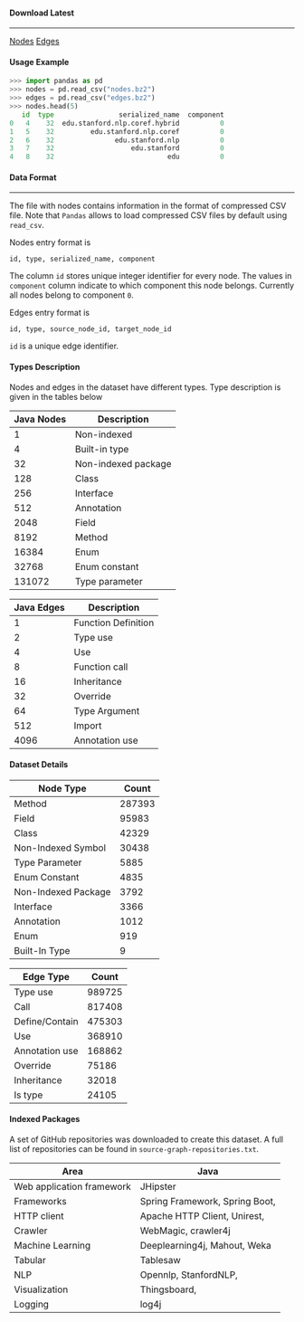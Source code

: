#### Download Latest

---

[Nodes](https://github.com/VitalyRomanov/source-graph-dataset/blob/master/Java/nodes.bz2?raw=true)	[Edges](https://github.com/VitalyRomanov/source-graph-dataset/blob/master/Java/edges.bz2?raw=true)

#### Usage Example

```python
>>> import pandas as pd
>>> nodes = pd.read_csv("nodes.bz2")
>>> edges = pd.read_csv("edges.bz2")
>>> nodes.head(5)
   id  type                serialized_name  component
0   4    32  edu.stanford.nlp.coref.hybrid          0
1   5    32         edu.stanford.nlp.coref          0
2   6    32               edu.stanford.nlp          0
3   7    32                   edu.stanford          0
4   8    32                            edu          0
```

#### Data Format
---

The file with nodes contains information in the format of compressed CSV file. Note that `Pandas` allows to load compressed CSV files by default using `read_csv`. 

Nodes entry format is 
```
id, type, serialized_name, component
```

The column `id` stores unique integer identifier for every node. The values in `component` column indicate to which component this node belongs. Currently all nodes belong to component `0`.

Edges entry format is 
```
id, type, source_node_id, target_node_id
```

`id` is a unique edge identifier. 

#### Types Description

Nodes and edges in the dataset have different types. Type description is given in the tables below

| Java Nodes | Description         |
| ---------- | ------------------- |
| 1          | Non-indexed         |
| 4          | Built-in type       |
| 32         | Non-indexed package |
| 128        | Class               |
| 256        | Interface           |
| 512        | Annotation          |
| 2048       | Field               |
| 8192       | Method              |
| 16384      | Enum                |
| 32768      | Enum constant       |
| 131072     | Type parameter      |

| Java Edges | Description         |
| ---------- | ------------------- |
| 1          | Function Definition |
| 2          | Type use            |
| 4          | Use                 |
| 8          | Function call       |
| 16         | Inheritance         |
| 32         | Override            |
| 64         | Type Argument       |
| 512        | Import              |
| 4096       | Annotation use      |

#### Dataset Details

| Node Type           | Count  |
| ------------------- | ------ |
| Method              | 287393 |
| Field               | 95983  |
| Class               | 42329  |
| Non-Indexed Symbol  | 30438  |
| Type Parameter      | 5885   |
| Enum Constant       | 4835   |
| Non-Indexed Package | 3792   |
| Interface           | 3366   |
| Annotation          | 1012   |
| Enum                | 919    |
| Built-In Type       | 9      |

| Edge Type      | Count  |
| -------------- | ------ |
| Type use       | 989725 |
| Call           | 817408 |
| Define/Contain | 475303 |
| Use            | 368910 |
| Annotation use | 168862 |
| Override       | 75186  |
| Inheritance    | 32018  |
| Is type        | 24105  |

#### Indexed Packages

A set of GitHub repositories was downloaded to create this dataset. A full list of repositories can be found in `source-graph-repositories.txt`. 

| Area                      | Java                           |
| ------------------------- | ------------------------------ |
| Web application framework | JHipster                       |
| Frameworks                | Spring Framework, Spring Boot, |
| HTTP client               | Apache HTTP Client, Unirest,   |
| Crawler                   | WebMagic, crawler4j            |
| Machine Learning          | Deeplearning4j, Mahout, Weka   |
| Tabular                   | Tablesaw                       |
| NLP                       | Opennlp, StanfordNLP,          |
| Visualization             | Thingsboard,                   |
| Logging                   | log4j                          |

#### 

